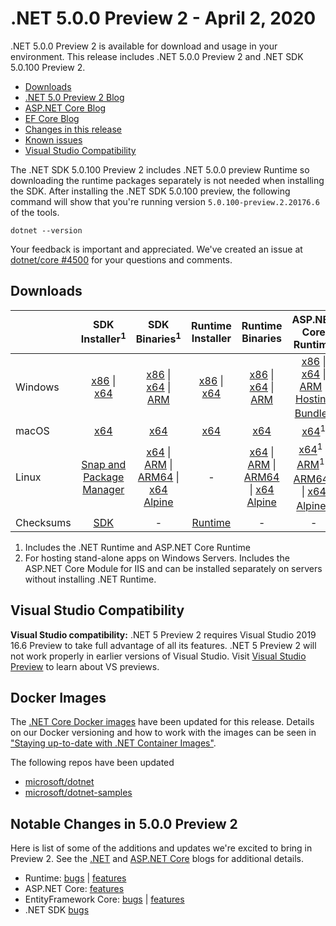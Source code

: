 # .NET 5.0.0 Preview 2 - April 2, 2020

.NET 5.0.0 Preview 2 is available for download and usage in your environment. This release includes .NET 5.0.0 Preview 2 and .NET SDK 5.0.100 Preview 2.

* [Downloads](https://dotnet.microsoft.com/download/dotnet/5.0)
* [.NET 5.0 Preview 2 Blog][dotnet-blog]
* [ASP.NET Core Blog][aspnet-blog]
* [EF Core Blog][ef-blog]
* [Changes in this release](#notable-changes-in-500-preview-2)
* [Known issues](../5.0-known-issues.md)
* [Visual Studio Compatibility](#visual-studio-compatibility)

The .NET SDK 5.0.100 Preview 2 includes .NET 5.0.0 preview Runtime so downloading the runtime packages separately is not needed when installing the SDK. After installing the .NET SDK 5.0.100 preview, the following command will show that you're running version `5.0.100-preview.2.20176.6` of the tools.

`dotnet --version`

Your feedback is important and appreciated. We've created an issue at [dotnet/core #4500](https://github.com/dotnet/core/issues/4500) for your questions and comments.

## Downloads

|           | SDK Installer<sup>1</sup>                        | SDK Binaries<sup>1</sup>                 | Runtime Installer                                        | Runtime Binaries                                 | ASP.NET Core Runtime           |
| --------- | :------------------------------------------:     | :----------------------:                 | :---------------------------:                            | :-------------------------:                      | :-----------------:            |
| Windows   | [x86][dotnet-sdk-win-x86.exe] \| [x64][dotnet-sdk-win-x64.exe] | [x86][dotnet-sdk-win-x86.zip] \| [x64][dotnet-sdk-win-x64.zip] \| [ARM][dotnet-sdk-win-arm.zip] | [x86][dotnet-runtime-win-x86.exe] \| [x64][dotnet-runtime-win-x64.exe] | [x86][dotnet-runtime-win-x86.zip] \| [x64][dotnet-runtime-win-x64.zip] \| [ARM][dotnet-runtime-win-arm.zip]  | [x86][aspnetcore-runtime-win-x86.exe] \| [x64][aspnetcore-runtime-win-x64.exe] \| [ARM][aspnetcore-runtime-win-arm.zip] \|<br> [Hosting Bundle][dotnet-hosting-win.exe]<sup>2</sup> |
| macOS     | [x64][dotnet-sdk-osx-x64.pkg]  | [x64][dotnet-sdk-osx-x64.tar.gz]     | [x64][dotnet-runtime-osx-x64.pkg] | [x64][dotnet-runtime-osx-x64.tar.gz] | [x64][aspnetcore-runtime-osx-x64.tar.gz]<sup>1</sup>
| Linux     | [Snap and Package Manager](5.0.0-preview.2-install-instructions.md)  | [x64][dotnet-sdk-linux-x64.tar.gz] \| [ARM][dotnet-sdk-linux-arm.tar.gz] \| [ARM64][dotnet-sdk-linux-arm64.tar.gz] \| [x64 Alpine][dotnet-sdk-linux-musl-x64.tar.gz] | - | [x64][dotnet-runtime-linux-x64.tar.gz] \| [ARM][dotnet-runtime-linux-arm.tar.gz] \| [ARM64][dotnet-runtime-linux-arm64.tar.gz] \| [x64 Alpine][dotnet-runtime-linux-musl-x64.tar.gz] | [x64][aspnetcore-runtime-linux-x64.tar.gz]<sup>1</sup>  \| [ARM][aspnetcore-runtime-linux-arm.tar.gz]<sup>1</sup> \| [ARM64][aspnetcore-runtime-linux-arm64.tar.gz]<sup>1</sup> \| [x64 Alpine][aspnetcore-runtime-linux-musl-x64.tar.gz]<sup>1</sup> |
| Checksums | [SDK][checksums-sdk]                             | -                                        | [Runtime][checksums-runtime]                             | - | - |

1. Includes the .NET Runtime and ASP.NET Core Runtime
2. For hosting stand-alone apps on Windows Servers. Includes the ASP.NET Core Module for IIS and can be installed separately on servers without installing .NET Runtime.

## Visual Studio Compatibility

**Visual Studio compatibility:** .NET 5 Preview 2 requires Visual Studio 2019 16.6 Preview to take full advantage of all its features. .NET 5 Preview 2 will not work properly in earlier versions of Visual Studio. Visit [Visual Studio Preview](https://visualstudio.microsoft.com/vs/preview/) to learn about VS previews.

## Docker Images

The [.NET Core Docker images](https://hub.docker.com/r/microsoft/dotnet/) have been updated for this release. Details on our Docker versioning and how to work with the images can be seen in ["Staying up-to-date with .NET Container Images"](https://blogs.msdn.microsoft.com/dotnet/2018/06/18/staying-up-to-date-with-net-container-images/).

The following repos have been updated

* [microsoft/dotnet](https://hub.docker.com/r/microsoft/dotnet)
* [microsoft/dotnet-samples](https://hub.docker.com/r/microsoft/dotnet-samples)

## Notable Changes in 5.0.0 Preview 2

Here is list of some of the additions and updates we're excited to bring in Preview 2. See the [.NET][dotnet-blog] and [ASP.NET Core][aspnet-blog] blogs for additional details.

* Runtime: [bugs][runtime_bugs] | [features][runtime_features]
* ASP.NET Core: [features][aspnet_features]
* EntityFramework Core: [bugs][ef_bugs] | [features][ef_features]
* .NET SDK [bugs][sdk_bugs]

[blob-runtime]: https://dotnetcli.blob.core.windows.net/dotnet/Runtime/
[blob-sdk]: https://dotnetcli.blob.core.windows.net/dotnet/Sdk/
[release-notes]: https://github.com/dotnet/core/blob/main/release-notes/5.0/preview/5.0.0-preview.2.md

[checksums-runtime]: https://dotnetcli.blob.core.windows.net/dotnet/checksums/5.0.0-preview.2-sha.txt
[checksums-sdk]: https://dotnetcli.blob.core.windows.net/dotnet/checksums/5.0.0-preview.2-sha.txt

[linux-install]: https://learn.microsoft.com/dotnet/core/install/linux
[linux-setup]: https://github.com/dotnet/core/blob/main/Documentation/linux-setup.md

[dotnet-blog]: https://devblogs.microsoft.com/dotnet/announcing-net-5-0-preview-2/
[aspnet-blog]: https://devblogs.microsoft.com/aspnet/asp-net-core-updates-in-net-5-preview-2/
[ef-blog]: https://devblogs.microsoft.com/dotnet/announcing-entity-framework-core-5-0-preview-2/
[ef_bugs]: https://github.com/dotnet/efcore/issues?q=is%3Aissue+milestone%3A5.0.0-preview2+is%3Aclosed+label%3Atype-bug+is%3Aclosed
[ef_features]: https://github.com/dotnet/efcore/issues?q=is%3Aissue+milestone%3A5.0.0-preview2+is%3Aclosed+label%3Atype-enhancement+is%3Aclosed

[aspnet_bugs]: https://github.com/aspnet/AspNetCore/issues?q=is%3Aissue+milestone%3A5.0.0-preview2+label%3ADone+label%3Abug+is%3Aclosed
[aspnet_features]: https://github.com/aspnet/AspNetCore/issues?q=is%3Aissue+milestone%3A5.0.0-preview2+label%3ADone+label%3Aenhancement+is%3Aclosed
[runtime_bugs]: https://github.com/dotnet/runtime/issues?utf8=%E2%9C%93&q=is%3Aissue+milestone%3A5.0+label%3Abug+is%3Aclosed
[runtime_features]: https://github.com/dotnet/runtime/issues?q=is%3Aissue+milestone%3A5.0+label%3Aenhancement+is%3Aclosed

[sdk_bugs]: https://github.com/dotnet/sdk/issues?q=is%3Aissue+is%3Aclosed+milestone%3A5.0.1xx+is%3Aclosed


[//]: # ( Runtime 5.0.0-preview.2.20160.6)
[dotnet-apphost-pack-x64.deb]: https://download.visualstudio.microsoft.com/download/pr/44853b8b-53b4-4f85-affc-b98f62167358/0b690b9675696ae8a2f2d4ea86c5de3a/dotnet-apphost-pack-5.0.0-preview.2.20160.6-x64.deb
[dotnet-apphost-pack-x64.rpm]: https://download.visualstudio.microsoft.com/download/pr/364e6a3a-486a-48ae-9f7e-b6ed36c72e55/9432eb01047c21d2999357dfcbdec0a2/dotnet-apphost-pack-5.0.0-preview.2.20160.6-x64.rpm
[dotnet-host-x64.deb]: https://download.visualstudio.microsoft.com/download/pr/7ae67930-daf1-4eb7-9a90-0b119c8c0be4/b1b0776885d0895384bb82e1c9b2205c/dotnet-host-5.0.0-preview.2.20160.6-x64.deb
[dotnet-host-x64.rpm]: https://download.visualstudio.microsoft.com/download/pr/4b5422a7-1b37-45b1-985d-357599a7e838/ddfe668bd25054a0ab0d37940d70b80a/dotnet-host-5.0.0-preview.2.20160.6-x64.rpm
[dotnet-hostfxr-x64.deb]: https://download.visualstudio.microsoft.com/download/pr/eeeea1b9-55f4-41de-b1d9-eaff6f4548d1/84d6146b817601fbd57e982d02c9fad5/dotnet-hostfxr-5.0.0-preview.2.20160.6-x64.deb
[dotnet-hostfxr-x64.rpm]: https://download.visualstudio.microsoft.com/download/pr/0bc83586-0c67-4de4-9234-b3f25478da34/307c9c79dfac51dfc1e775b00407e59a/dotnet-hostfxr-5.0.0-preview.2.20160.6-x64.rpm
[dotnet-runtime-linux-arm.tar.gz]: https://download.visualstudio.microsoft.com/download/pr/6f0267d8-77f6-4677-8c7d-757b100d3b54/f57788735881fd95b90ca020653c6bb6/dotnet-runtime-5.0.0-preview.2.20160.6-linux-arm.tar.gz
[dotnet-runtime-linux-arm64.tar.gz]: https://download.visualstudio.microsoft.com/download/pr/7c224d38-8f76-4ae7-808b-c9617fc46d27/26bee5ca707c17eb8afec45acd4785fe/dotnet-runtime-5.0.0-preview.2.20160.6-linux-arm64.tar.gz
[dotnet-runtime-linux-musl-arm64.tar.gz]: https://download.visualstudio.microsoft.com/download/pr/bf5994eb-1eda-49b1-8912-2bd7386b4f56/380f690e7904a32e4b8ce89736458d8d/dotnet-runtime-5.0.0-preview.2.20160.6-linux-musl-arm64.tar.gz
[dotnet-runtime-linux-musl-x64.tar.gz]: https://download.visualstudio.microsoft.com/download/pr/85a0c2f5-f0b7-445a-84c1-bfcea1c94d9c/7c0808ed36558df5487b6196967344e8/dotnet-runtime-5.0.0-preview.2.20160.6-linux-musl-x64.tar.gz
[dotnet-runtime-linux-x64.tar.gz]: https://download.visualstudio.microsoft.com/download/pr/f98746fd-2d36-4181-9978-e373a321e247/7cf737bead76e4b09b309fa7122cd134/dotnet-runtime-5.0.0-preview.2.20160.6-linux-x64.tar.gz
[dotnet-runtime-osx-x64.pkg]: https://download.visualstudio.microsoft.com/download/pr/e486a3b0-7689-4429-8c6b-8388df41c14c/3ccd26660a01b4af7b24d77d0f4128b1/dotnet-runtime-5.0.0-preview.2.20160.6-osx-x64.pkg
[dotnet-runtime-osx-x64.tar.gz]: https://download.visualstudio.microsoft.com/download/pr/da039879-4fea-4e4b-a779-2f3c271c0a09/777fc8882d54407f82bf3d0b801d853f/dotnet-runtime-5.0.0-preview.2.20160.6-osx-x64.tar.gz
[dotnet-runtime-win-arm.zip]: https://download.visualstudio.microsoft.com/download/pr/90f0831b-4699-4314-866a-977ac8a64e59/794fd7e14bc6404257a04d225d0ade79/dotnet-runtime-5.0.0-preview.2.20160.6-win-arm.zip
[dotnet-runtime-win-arm64.zip]: https://download.visualstudio.microsoft.com/download/pr/a26cea08-bc46-4d97-a8a3-0aebb3f135f4/2aece2998f2eb12292bb410912c8cca3/dotnet-runtime-5.0.0-preview.2.20160.6-win-arm64.zip
[dotnet-runtime-win-x64.exe]: https://download.visualstudio.microsoft.com/download/pr/ca6db74a-5f97-48e5-9abf-14414e825215/d6f04952fd2bb61d7af4a4fa6d8d0759/dotnet-runtime-5.0.0-preview.2.20160.6-win-x64.exe
[dotnet-runtime-win-x64.zip]: https://download.visualstudio.microsoft.com/download/pr/6d7798d7-2df3-469e-a6ff-f3e99c35838f/9aa0b9ada7f2c43524e67c0ead227693/dotnet-runtime-5.0.0-preview.2.20160.6-win-x64.zip
[dotnet-runtime-win-x86.exe]: https://download.visualstudio.microsoft.com/download/pr/a82ac5a9-cd97-4a27-a02e-5fcf98be31f2/014f4378b742465f7772998b25cf53bc/dotnet-runtime-5.0.0-preview.2.20160.6-win-x86.exe
[dotnet-runtime-win-x86.zip]: https://download.visualstudio.microsoft.com/download/pr/236c8426-af8a-40b1-b1f7-449971674dd9/db79bdd104621b1e6fde4e334cbb534a/dotnet-runtime-5.0.0-preview.2.20160.6-win-x86.zip
[dotnet-runtime-x64.deb]: https://download.visualstudio.microsoft.com/download/pr/7636e659-2bdd-4a99-82d8-852a76623d7c/c9bd97db81e20d4a6323acaaf8315695/dotnet-runtime-5.0.0-preview.2.20160.6-x64.deb
[dotnet-runtime-x64.rpm]: https://download.visualstudio.microsoft.com/download/pr/e9d54bc7-511c-45e9-b1cd-be7000ebae4d/e9428374b9b96b59cb534ecb7972a08d/dotnet-runtime-5.0.0-preview.2.20160.6-x64.rpm
[dotnet-runtime-deps-centos.7-x64.rpm]: https://download.visualstudio.microsoft.com/download/pr/473bf5ec-2cb8-41fe-bc20-7ed3aff24e97/da775dc162abd69f4f56ec3bd5a4eab3/dotnet-runtime-deps-5.0.0-preview.2.20160.6-centos.7-x64.rpm
[dotnet-runtime-deps-fedora.27-x64.rpm]: https://download.visualstudio.microsoft.com/download/pr/331480bd-392e-441f-a2fd-7cc44eb91963/4bd8a7444c84cdb330a57e112b378840/dotnet-runtime-deps-5.0.0-preview.2.20160.6-fedora.27-x64.rpm
[dotnet-runtime-deps-opensuse.42-x64.rpm]: https://download.visualstudio.microsoft.com/download/pr/016e84d1-12cd-4936-a395-f59175f315c1/3be52ec84087310f818062c9eddfb8cd/dotnet-runtime-deps-5.0.0-preview.2.20160.6-opensuse.42-x64.rpm
[dotnet-runtime-deps-oraclelinux.7-x64.rpm]: https://download.visualstudio.microsoft.com/download/pr/a90a5ac1-a810-4949-9a80-375edb781a20/7446a37848fbfbd71a7a5712fa1b00e2/dotnet-runtime-deps-5.0.0-preview.2.20160.6-oraclelinux.7-x64.rpm
[dotnet-runtime-deps-rhel.7-x64.rpm]: https://download.visualstudio.microsoft.com/download/pr/8a3a4c2a-2d1c-452c-98e2-f7d311e5da6c/be182c8bab34374882fc9e8983401ff0/dotnet-runtime-deps-5.0.0-preview.2.20160.6-rhel.7-x64.rpm
[dotnet-runtime-deps-sles.12-x64.rpm]: https://download.visualstudio.microsoft.com/download/pr/44284ae1-547f-4b70-aae5-ed4845c062dc/2dc547727ead01a436355f5ef62fa0fb/dotnet-runtime-deps-5.0.0-preview.2.20160.6-sles.12-x64.rpm
[dotnet-runtime-deps-x64.deb]: https://download.visualstudio.microsoft.com/download/pr/f2690fbb-0339-451a-b9d9-2524e5e0f5ca/96b2876bce44409090b0f9f6e857e50e/dotnet-runtime-deps-5.0.0-preview.2.20160.6-x64.deb
[dotnet-targeting-pack-x64.deb]: https://download.visualstudio.microsoft.com/download/pr/76d622f8-a4ac-48f7-91ee-067a57b3f1fa/c806d99c72e3df42e804d42790fbde17/dotnet-targeting-pack-5.0.0-preview.2.20160.6-x64.deb
[dotnet-targeting-pack-x64.rpm]: https://download.visualstudio.microsoft.com/download/pr/123647ba-a2f7-42b6-b0ab-71ca13eedcdc/821eeda51d3c6f1f10d5131ac75eaa9a/dotnet-targeting-pack-5.0.0-preview.2.20160.6-x64.rpm
[netstandard-targeting-pack-x64.deb]: https://download.visualstudio.microsoft.com/download/pr/52431976-cd2a-4c7a-a8e3-7b5f1d76fdd8/f8c4af99f9c02963a5d152bd65017013/netstandard-targeting-pack-2.1.0-preview.2.20160.6-x64.deb
[netstandard-targeting-pack-x64.rpm]: https://download.visualstudio.microsoft.com/download/pr/41364085-9a79-4cbf-ad99-ad7fbe075196/4e0965ed7e784897e433af673b85ea69/netstandard-targeting-pack-2.1.0-preview.2.20160.6-x64.rpm

[//]: # ( WindowsDesktop 5.0.0-preview.2.20160.6)
[windowsdesktop-runtime-win-x64.exe]: https://download.visualstudio.microsoft.com/download/pr/7fac4640-23f9-4e48-bce1-988292457ece/c6eff69e2d349a94794825a651657442/windowsdesktop-runtime-5.0.0-preview.2.20160.6-win-x64.exe
[windowsdesktop-runtime-win-x86.exe]: https://download.visualstudio.microsoft.com/download/pr/db134090-e6c1-4354-94ef-72a8bf42b6d6/c33b7f134c8778107d58b70aaf17af24/windowsdesktop-runtime-5.0.0-preview.2.20160.6-win-x86.exe

[//]: # ( ASP 5.0.0-preview.2.20167.3)
[aspnetcore-runtime-linux-arm.tar.gz]: https://download.visualstudio.microsoft.com/download/pr/30617205-4338-4610-aa52-f15e92f9cbca/e6e9e688f333bab1aeaf8a94ded6b894/aspnetcore-runtime-5.0.0-preview.2.20167.3-linux-arm.tar.gz
[aspnetcore-runtime-linux-arm64.tar.gz]: https://download.visualstudio.microsoft.com/download/pr/75836796-02cf-4fe6-a3ea-e80aca657853/6ae8b11f79026141b47205cbe22fb549/aspnetcore-runtime-5.0.0-preview.2.20167.3-linux-arm64.tar.gz
[aspnetcore-runtime-linux-musl-arm64.tar.gz]: https://download.visualstudio.microsoft.com/download/pr/9ed6c92e-e82a-4b9f-8241-f589903bb9d2/4328a009d8296b949a9f5dd845e42cfd/aspnetcore-runtime-5.0.0-preview.2.20167.3-linux-musl-arm64.tar.gz
[aspnetcore-runtime-linux-musl-x64.tar.gz]: https://download.visualstudio.microsoft.com/download/pr/05b6fd6b-3233-43dc-885e-6f25b1fe15c1/7834ecd7688f9e258ce78fbf942f0fb9/aspnetcore-runtime-5.0.0-preview.2.20167.3-linux-musl-x64.tar.gz
[aspnetcore-runtime-linux-x64.tar.gz]: https://download.visualstudio.microsoft.com/download/pr/169871b7-ce8f-4518-a342-209f98342569/4bb2abeecf4b064eac907fb28f96b5ca/aspnetcore-runtime-5.0.0-preview.2.20167.3-linux-x64.tar.gz
[aspnetcore-runtime-osx-x64.tar.gz]: https://download.visualstudio.microsoft.com/download/pr/b8c4d3d2-b298-481c-8058-2f297c679be7/77e5e16c704720a52f89d39e676a3e7c/aspnetcore-runtime-5.0.0-preview.2.20167.3-osx-x64.tar.gz
[aspnetcore-runtime-win-arm.zip]: https://download.visualstudio.microsoft.com/download/pr/9fa60f80-a627-4dfc-8013-33f407112328/7809d7025c557beba477a0a49da6b9a0/aspnetcore-runtime-5.0.0-preview.2.20167.3-win-arm.zip
[aspnetcore-runtime-win-x64.exe]: https://download.visualstudio.microsoft.com/download/pr/fbe8e0a5-7d9b-4cc4-bb16-7166ac5c8caa/3dde80bb4d0e312a418d20ba459b2a88/aspnetcore-runtime-5.0.0-preview.2.20167.3-win-x64.exe
[aspnetcore-runtime-win-x64.zip]: https://download.visualstudio.microsoft.com/download/pr/a0bf9c39-d15e-4957-a7f2-cdd7aef660bf/d171c3c8ae27d6887eeec4e834f79234/aspnetcore-runtime-5.0.0-preview.2.20167.3-win-x64.zip
[aspnetcore-runtime-win-x86.exe]: https://download.visualstudio.microsoft.com/download/pr/b87565ce-850f-4406-813e-d38911d6528c/5828bcf354e2d7de213b097077e37ead/aspnetcore-runtime-5.0.0-preview.2.20167.3-win-x86.exe
[aspnetcore-runtime-win-x86.zip]: https://download.visualstudio.microsoft.com/download/pr/9b0aea06-9e28-4fc0-8a47-5d999a6d2589/7e243fc0b1ddcc61a971a7f36a36a2cd/aspnetcore-runtime-5.0.0-preview.2.20167.3-win-x86.zip
[aspnetcore-runtime-x64.deb]: https://download.visualstudio.microsoft.com/download/pr/450b65be-bd49-40d8-be9a-627dd060e014/b5d03d57ae4a0f489a61514f7f328beb/aspnetcore-runtime-5.0.0-preview.2.20167.3-x64.deb
[aspnetcore-runtime-x64.rpm]: https://download.visualstudio.microsoft.com/download/pr/c56b28c4-4af7-42d9-9951-389d50d6704b/8369cd45ef688c8b9c2e05aee0c5df25/aspnetcore-runtime-5.0.0-preview.2.20167.3-x64.rpm
[aspnetcore-targeting-pack.deb]: https://download.visualstudio.microsoft.com/download/pr/4fbbab52-c028-4a68-85a3-158278c82006/ee9fda837661283d82a78ff1a6ad4ebd/aspnetcore-targeting-pack-5.0.0-preview.2.20167.3.deb
[aspnetcore-targeting-pack.rpm]: https://download.visualstudio.microsoft.com/download/pr/c45beaea-2f14-4ff6-bc9a-a1a3e7260055/b1f0a2d352cfab9de6bbb3611da00a99/aspnetcore-targeting-pack-5.0.0-preview.2.20167.3.rpm
[dotnet-hosting-win.exe]: https://download.visualstudio.microsoft.com/download/pr/e563b5c8-380d-4ccc-8e5e-272c6cee6520/66a77e469c68453714dfe13a281b89a9/dotnet-hosting-5.0.0-preview.2.20167.3-win.exe

[//]: # ( SDK 5.0.100-preview.2.20176.6 )
[dotnet-sdk-linux-arm.tar.gz]: https://download.visualstudio.microsoft.com/download/pr/c35cd82b-2b99-4572-a8f3-64718bb62ad1/c7e67beb45f7819545e1a62139ed96a7/dotnet-sdk-5.0.100-preview.2.20176.6-linux-arm.tar.gz
[dotnet-sdk-linux-arm64.tar.gz]: https://download.visualstudio.microsoft.com/download/pr/f87574ee-c128-4e91-b436-68c99d801daf/b296bea9d987a4edaa71df47cd2e7aca/dotnet-sdk-5.0.100-preview.2.20176.6-linux-arm64.tar.gz
[dotnet-sdk-linux-musl-x64.tar.gz]: https://download.visualstudio.microsoft.com/download/pr/a759ab8d-26fe-4862-8b02-788f6ec47ede/7c2ca8984e9a0bfef27ab95cf28379a1/dotnet-sdk-5.0.100-preview.2.20176.6-linux-musl-x64.tar.gz
[dotnet-sdk-linux-x64.tar.gz]: https://download.visualstudio.microsoft.com/download/pr/727a5825-d29a-4f45-beaa-053399f8b5ee/5f15827ceb4851ef87a008f5de0acf6c/dotnet-sdk-5.0.100-preview.2.20176.6-linux-x64.tar.gz
[dotnet-sdk-osx-x64.pkg]: https://download.visualstudio.microsoft.com/download/pr/3ce4af4f-f5d5-406c-a065-2ecc9bcc5fd2/353affd22a0727b476998312738ac35f/dotnet-sdk-5.0.100-preview.2.20176.6-osx-x64.pkg
[dotnet-sdk-osx-x64.tar.gz]: https://download.visualstudio.microsoft.com/download/pr/5046ce80-6398-4173-9717-e2947f2585eb/841aad7475e8c9b78cbc50e3b8d35dae/dotnet-sdk-5.0.100-preview.2.20176.6-osx-x64.tar.gz
[dotnet-sdk-win-arm.zip]: https://download.visualstudio.microsoft.com/download/pr/7d12d31d-a6c7-49d4-b1d3-91f531932553/43331ea36d39b63238d30c19e5a4bec9/dotnet-sdk-5.0.100-preview.2.20176.6-win-arm.zip
[dotnet-sdk-win-x64.exe]: https://download.visualstudio.microsoft.com/download/pr/00296620-d967-4ae4-af29-bef9b0019970/4cdb51006f22059c14913bdfca57f5a1/dotnet-sdk-5.0.100-preview.2.20176.6-win-x64.exe
[dotnet-sdk-win-x64.zip]: https://download.visualstudio.microsoft.com/download/pr/023b41aa-073b-491e-93ac-7e726fb81bda/b06f72654e32d1bddc941ff932f32c59/dotnet-sdk-5.0.100-preview.2.20176.6-win-x64.zip
[dotnet-sdk-win-x86.exe]: https://download.visualstudio.microsoft.com/download/pr/2f9d9ebd-07b9-4c88-b4e6-8cff9d5be760/ac3e76c14c15cf0999b3b8d2bb3a904a/dotnet-sdk-5.0.100-preview.2.20176.6-win-x86.exe
[dotnet-sdk-win-x86.zip]: https://download.visualstudio.microsoft.com/download/pr/c1a5bd0c-6236-45a9-bda4-fb9e2007e770/0a078520e350f64a92d5f97ee9b89a9f/dotnet-sdk-5.0.100-preview.2.20176.6-win-x86.zip
[dotnet-sdk-x64.deb]: https://download.visualstudio.microsoft.com/download/pr/d10bf368-79f0-4635-a04f-93301569844d/a3991083c98a2cc5ba1700e0048aaa88/dotnet-sdk-5.0.100-preview.2.20176.6-x64.deb
[dotnet-sdk-x64.rpm]: https://download.visualstudio.microsoft.com/download/pr/ce4434c6-31be-4f7b-9c42-3c43a3e3a9cc/becff13989b2a126637acc2692e223cf/dotnet-sdk-5.0.100-preview.2.20176.6-x64.rpm

[//]: # ( Symbols )

